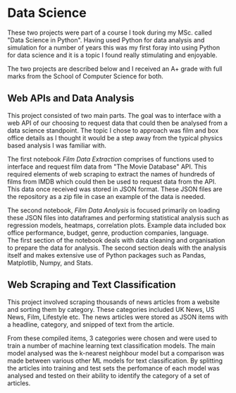 # Data Science

These two projects were part of a course I took during my MSc. called "Data Science in Python". Having
used Python for data analysis and simulation for a number of years this was my first foray into using
Python for data science and it is a topic I found really stimulating and enjoyable. 

The two projects are described below and I received an A+ grade with full marks from the School of 
Computer Science for both. 

## Web APIs and Data Analysis

This project consisted of two main parts. The goal was to interface with a web API of our choosing to 
request data that could then be analysed from a data science standpoint. The topic I chose to approach 
was film and box office details as I thought it would be a step away from the typical physics based 
analysis I was familiar with.

The first notebook *Film Data Extraction* comprises of functions used to interface and request film 
data from "The Movie Database" API. This required elements of web scraping to extract the names
of hundreds of films from IMDB which could then be used to request data from the API. This data
once received was stored in JSON format. These JSON files are the repository as a zip file in 
case an example of the data is needed. 

The second notebook, *Film Data Analysis* is focused primarily on loading these JSON files into 
dataframes and performing statistical analysis such as regression models, heatmaps, correlation plots. 
Example data included box office performance, budget, genre, production companies, language.  
The first section of the notebook deals with data cleaning and organisation to prepare the data 
for analysis. The second section deals with the analysis itself and makes extensive use of 
Python packages such as Pandas, Matplotlib, Numpy, and Stats. 

## Web Scraping and Text Classification

This project involved scraping thousands of news articles from a website and sorting them by category. 
These categories included UK News, US News, Film, Lifestyle etc. The news articles were stored
as JSON items with a headline, category, and snipped of text from the article. 

From these compiled items, 3 categories were chosen and were used to train a number of machine
learning text classification models. The main model analysed was the k-nearest neighbour model but
a comparison was made between various other ML models for text classification. By splitting the
articles into training and test sets the perfomance of each model was analysed and tested on 
their ability to identify the category of a set of articles. 